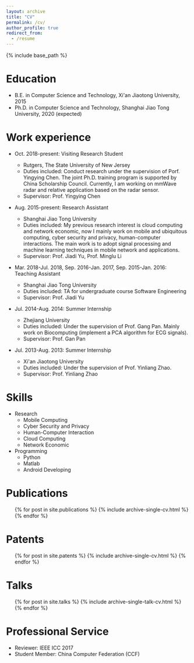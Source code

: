 ```yaml
---
layout: archive
title: "CV"
permalink: /cv/
author_profile: true
redirect_from:
  - /resume
---
```


{% include base_path %}

Education
======
* B.E. in Computer Science and Technology, Xi'an Jiaotong University, 2015
* Ph.D. in Computer Science and Technology, Shanghai Jiao Tong University, 2020 (expected)

Work experience
======
* Oct. 2018-present: Visiting Research Student
  * Rutgers, The State University of New Jersey
  * Duties included: Conduct research under the supervision of Porf. Yingying Chen. The joint Ph.D. training program is supported by China Scholarship Council. Currently, I am working on mmWave radar and relative application based on the radar sensor.
  * Supervisor: Prof. Yingying Chen

* Aug. 2015-present: Research Assistant
  * Shanghai Jiao Tong University
  * Duties included: My previous research interest is cloud computing and network economic, now I mainly work on mobile and ubiquitous computing, cyber security and privacy, human-computer interactions. The main work is to adopt signal processing and machine learning techniques in mobile network and applications.
  * Supervisor: Prof. Jiadi Yu, Prof. Minglu Li

* Mar. 2018-Jul. 2018, Sep. 2016-Jan. 2017, Sep. 2015-Jan. 2016: Teaching Assistant
  * Shanghai Jiao Tong University
  * Duties included: TA for undergraduate course Software Engineering
  * Supervisor: Prof. Jiadi Yu

* Jul. 2014-Aug. 2014: Summer Internship
  * Zhejiang University
  * Duties included: Under the supervision of Prof. Gang Pan. Mainly work on Biocomputing (implement a PCA algorithm for ECG signals).
  * Supervisor: Prof. Gan Pan

* Jul. 2013-Aug. 2013: Summer Internship
  * Xi'an Jiaotong University
  * Duties included: Under the supervision of Prof. Yinliang Zhao.
  * Supervisor: Prof. Yinliang Zhao


Skills
======
* Research
  * Mobile Computing
  * Cyber Security and Privacy
  * Human-Computer Interaction
  * Cloud Computing
  * Network Economic
* Programming
  * Python
  * Matlab
  * Android Developing

Publications
======
  <ul>{% for post in site.publications %}
    {% include archive-single-cv.html %}
  {% endfor %}</ul>

Patents
======
  <ul>{% for post in site.patents %}
    {% include archive-single-cv.html %}
  {% endfor %}</ul>

  
Talks
======
  <ul>{% for post in site.talks %}
    {% include archive-single-talk-cv.html %}
  {% endfor %}</ul>
  

Professional Service
======
* Reviewer: IEEE ICC 2017
* Student Member: China Computer Federation (CCF)
